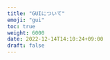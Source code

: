 ```yaml
---
title: "GUIについて"
emoji: "gui"
toc: true
weight: 6000
date: 2022-12-14T14:10:24+09:00
draft: false
---
```


